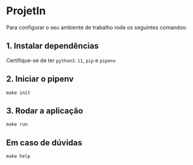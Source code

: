 # ProjetIn

Para configurar o seu ambiente de trabalho rode os seguintes comandos:

## 1. Instalar dependências
Certifique-se de ter `python3.11`, `pip` e `pipenv`

## 2. Iniciar o pipenv
```
make init
```
## 3. Rodar a aplicação
```
make run
```

## Em caso de dúvidas
```
make help
```